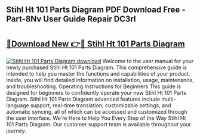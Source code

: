 ## Stihl Ht 101 Parts Diagram PDF Download Free - Part-8Nv User Guide Repair DC3rl

# <h2><a href="http://dfqlxl.blite.top/?on=Stihl+Ht+101+Parts+Diagram">🔗Download New 👉🔴 Stihl Ht 101 Parts Diagram</a></h2>

[![Stihl Ht 101 Parts Diagram download](https://i.imgur.com/lujVjoI.png)](http://dfqlxl.blite.top/?on=Stihl+Ht+101+Parts+Diagram)
Welcome to the user manual for your newly purchased Stihl Ht 101 Parts Diagram. This comprehensive guide is intended to help you master the functions and capabilities of your product. Inside, you will find detailed information on installation, usage, maintenance, and troubleshooting. Operating Instructions for Beginners This guide is designed for beginners to confidently operate your new Stihl Ht 101 Parts Diagram. Stihl Ht 101 Parts Diagram advanced features include multi-language support, real-time translation, customizable settings, and automatic syncing, all of which can be accessed and customized through the user interface. We're Here to Help You Every Step of the Way Stihl Ht 101 Parts Diagram. Our customer support team is available throughout your journey.
